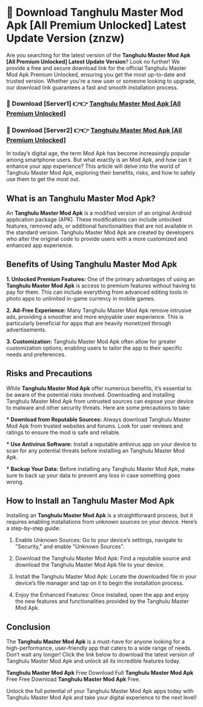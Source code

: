# 🤖 Download Tanghulu Master Mod Apk [All Premium Unlocked] Latest Update Version (znzw)

Are you searching for the latest version of the <strong>Tanghulu Master Mod Apk [All Premium Unlocked] Latest Update Version</strong>? Look no further! We provide a free and secure download link for the official Tanghulu Master Mod Apk Premium Unlocked, ensuring you get the most up-to-date and trusted version. Whether you're a new user or someone looking to upgrade, our download link guarantees a fast and smooth installation process.


<h3>📌 Download [Server1] 👉👉 <a href="https://hapymods.com?title=Tanghulu+Master+Mod+Apk&ref=3B1">Tanghulu Master Mod Apk [All Premium Unlocked]</a></h3>

<h3>📌 Download [Server2] 👉👉 <a href="https://hapymods.com?title=Tanghulu+Master+Mod+Apk&ref=3B1">Tanghulu Master Mod Apk [All Premium Unlocked]</a></h3>


In today’s digital age, the term Mod Apk has become increasingly popular among smartphone users. But what exactly is an Mod Apk, and how can it enhance your app experience? This article will delve into the world of Tanghulu Master Mod Apk, exploring their benefits, risks, and how to safely use them to get the most out.


<h2>What is an Tanghulu Master Mod Apk?</h2>

An <strong>Tanghulu Master Mod Apk</strong> is a modified version of an original Android application package (APK). These modifications can include unlocked features, removed ads, or additional functionalities that are not available in the standard version. Tanghulu Master Mod Apk are created by developers who alter the original code to provide users with a more customized and enhanced app experience.


<h2>Benefits of Using Tanghulu Master Mod Apk</h2>

<strong> 1. Unlocked Premium Features:</strong> One of the primary advantages of using an <strong>Tanghulu Master Mod Apk</strong> is access to premium features without having to pay for them. This can include everything from advanced editing tools in photo apps to unlimited in-game currency in mobile games.

<strong> 2. Ad-Free Experience:</strong> Many Tanghulu Master Mod Apk remove intrusive ads, providing a smoother and more enjoyable user experience. This is particularly beneficial for apps that are heavily monetized through advertisements.

<strong> 3. Customization:</strong> Tanghulu Master Mod Apk often allow for greater customization options, enabling users to tailor the app to their specific needs and preferences.


<h2>Risks and Precautions</h2>

While <strong>Tanghulu Master Mod Apk</strong> offer numerous benefits, it’s essential to be aware of the potential risks involved. Downloading and installing Tanghulu Master Mod Apk from untrusted sources can expose your device to malware and other security threats. Here are some precautions to take:

<strong> * Download from Reputable Sources:</strong> Always download Tanghulu Master Mod Apk from trusted websites and forums. Look for user reviews and ratings to ensure the mod is safe and reliable.

<strong> * Use Antivirus Software:</strong> Install a reputable antivirus app on your device to scan for any potential threats before installing an Tanghulu Master Mod Apk.

<strong> * Backup Your Data:</strong> Before installing any Tanghulu Master Mod Apk, make sure to back up your data to prevent any loss in case something goes wrong.


<h2>How to Install an Tanghulu Master Mod Apk</h2>

Installing an <strong>Tanghulu Master Mod Apk</strong> is a straightforward process, but it requires enabling installations from unknown sources on your device. Here’s a step-by-step guide:

 1. Enable Unknown Sources: Go to your device’s settings, navigate to "Security," and enable "Unknown Sources".

 2. Download the Tanghulu Master Mod Apk: Find a reputable source and download the Tanghulu Master Mod Apk file to your device.

 3. Install the Tanghulu Master Mod Apk: Locate the downloaded file in your device’s file manager and tap on it to begin the installation process.

 4. Enjoy the Enhanced Features: Once installed, open the app and enjoy the new features and functionalities provided by the Tanghulu Master Mod Apk.


<h2><strong>Conclusion</strong></h2>

The <strong>Tanghulu Master Mod Apk</strong> is a must-have for anyone looking for a high-performance, user-friendly app that caters to a wide range of needs. Don’t wait any longer! Click the link below to download the latest version of Tanghulu Master Mod Apk and unlock all its incredible features today.

<strong>Tanghulu Master Mod Apk</strong> Free Download Full <strong>Tanghulu Master Mod Apk</strong> Free Free Download <strong>Tanghulu Master Mod Apk</strong> Free.

Unlock the full potential of your Tanghulu Master Mod Apk apps today with Tanghulu Master Mod Apk and take your digital experience to the next level!